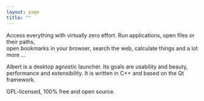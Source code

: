 ```yaml
---
layout: page
title: ""
---
```


Access everything with virtually zero effort. Run applications, open files or their paths,<br> open bookmarks in your browser, search the web, calculate things and a lot more ...

Albert is a desktop agnostic launcher. Its goals are usability and beauty,<br> performance and extensibility. It is written in C++ and based on the Qt framework.

GPL-licensed, 100% free and open source.
